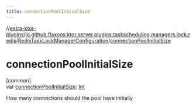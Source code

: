 ```yaml
---
title: connectionPoolInitialSize
---
```

//[extra-ktor-plugins](../../../index.md)/[io.github.flaxoos.ktor.server.plugins.taskscheduling.managers.lock.redis](../index.md)/[RedisTaskLockManagerConfiguration](index.md)/[connectionPoolInitialSize](connection-pool-initial-size.md)



# connectionPoolInitialSize



[common]\
var [connectionPoolInitialSize](connection-pool-initial-size.md): [Int](https://kotlinlang.org/api/latest/jvm/stdlib/kotlin/-int/index.md)



How many connections should the pool have initially




